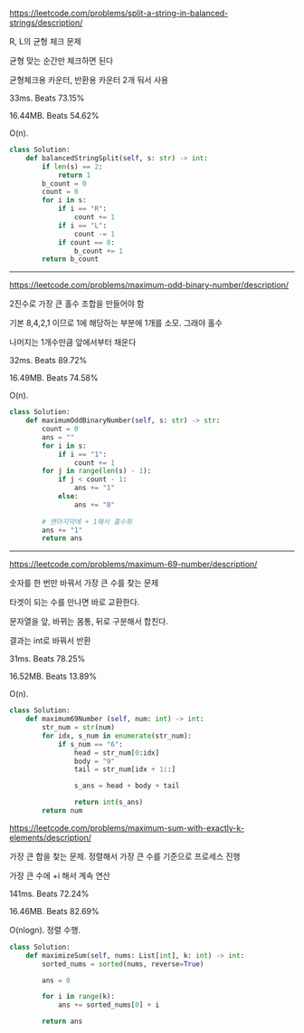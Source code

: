 https://leetcode.com/problems/split-a-string-in-balanced-strings/description/

R, L의 균형 체크 문제

균형 맞는 순간만 체크하면 된다

균형체크용 카운터, 반환용 카운터 2개 둬서 사용

33ms. Beats 73.15%

16.44MB. Beats 54.62%

O(n).

```python
class Solution:
    def balancedStringSplit(self, s: str) -> int:
        if len(s) == 2:
            return 1
        b_count = 0
        count = 0
        for i in s:
            if i == "R":
                count += 1
            if i == "L":
                count -= 1
            if count == 0:
                b_count += 1
        return b_count
```
---

https://leetcode.com/problems/maximum-odd-binary-number/description/

2진수로 가장 큰 홀수 조합을 만들어야 함 

기본 8,4,2,1 이므로 1에 해당하는 부분에 1개를 소모. 그래야 홀수

나머지는 1개수만큼 앞에서부터 채운다

32ms. Beats 89.72%

16.49MB. Beats 74.58%

O(n).

```python
class Solution:
    def maximumOddBinaryNumber(self, s: str) -> str:
        count = 0
        ans = ""
        for i in s:
            if i == "1":
                count += 1
        for j in range(len(s) - 1):
            if j < count - 1:
                ans += "1"
            else:
                ans += "0"
                
        # 맨마지막에 + 1해서 홀수화
        ans += "1"
        return ans
```
---

https://leetcode.com/problems/maximum-69-number/description/

숫자를 한 번만 바꿔서 가장 큰 수를 찾는 문제

타겟이 되는 수를 만나면 바로 교환한다.

문자열을 앞, 바뀌는 몸통, 뒤로 구분해서 합친다.

결과는 int로 바꿔서 반환

31ms. Beats 78.25%

16.52MB. Beats 13.89%

O(n).

```python
class Solution:
    def maximum69Number (self, num: int) -> int:
        str_num = str(num)
        for idx, s_num in enumerate(str_num):
            if s_num == "6":
                head = str_num[0:idx]
                body = "9"
                tail = str_num[idx + 1::]

                s_ans = head + body + tail

                return int(s_ans)
        return num
```

https://leetcode.com/problems/maximum-sum-with-exactly-k-elements/description/

가장 큰 합을 찾는 문제. 정렬해서 가장 큰 수를 기준으로 프로세스 진행

가장 큰 수에 +i 해서 계속 연산

141ms. Beats 72.24%

16.46MB. Beats 82.69%

O(nlogn). 정렬 수행.

```python
class Solution:
    def maximizeSum(self, nums: List[int], k: int) -> int:
        sorted_nums = sorted(nums, reverse=True)

        ans = 0

        for i in range(k):
            ans += sorted_nums[0] + i

        return ans
```
